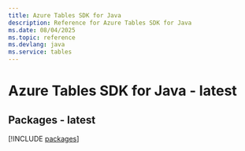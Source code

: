 ```yaml
---
title: Azure Tables SDK for Java
description: Reference for Azure Tables SDK for Java
ms.date: 08/04/2025
ms.topic: reference
ms.devlang: java
ms.service: tables
---
```

# Azure Tables SDK for Java - latest
## Packages - latest
[!INCLUDE [packages](tables-index.md)]